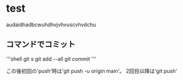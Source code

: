 # test
audaidhadbcwuhdhvjvhvuscvhvdchu

## コマンドでコミット

'''shell
git s
git add --all
git commit
'''

この後初回の'push'時は'git push -u origin main'。
2回目以降は'git push'